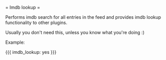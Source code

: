 = Imdb lookup =

Performs imdb search for all entries in the feed and provides imdb lookup functionality to other plugins.

Usually you don't need this, unless you know what you're doing :)

Example:

{{{
imdb_lookup: yes
}}}